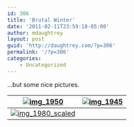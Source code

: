 ```yaml
---
id: 306
title: 'Brutal Winter'
date: '2011-02-11T23:59:18-05:00'
author: mdaughtrey
layout: post
guid: 'http://daughtrey.com/?p=306'
permalink: '/?p=306'
categories:
    - Uncategorized
---
```


…but some nice pictures.

| [![](http://daughtrey.com/wp-content/uploads/2011/02/img_1950-e1297486453380-200x300.jpg "img_1950")](http://daughtrey.com/wp-content/uploads/2011/02/img_1950-e1297486453380.jpg) | [![](http://daughtrey.com/wp-content/uploads/2011/02/img_1945-e1297486383457-200x300.jpg "img_1945")](http://daughtrey.com/wp-content/uploads/2011/02/img_1945-e1297486383457.jpg) |
|---|---|
| [![](http://daughtrey.com/wp-content/uploads/2011/02/img_1980_scaled-300x200.jpg "img_1980_scaled")](http://daughtrey.com/wp-content/uploads/2011/02/img_1980_scaled.jpg) |